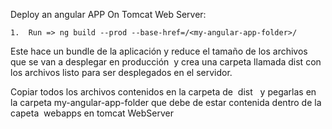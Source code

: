 Deploy an angular APP On Tomcat Web Server: 

	1.	Run => ng build --prod --base-href=/<my-angular-app-folder>/
  Este hace un bundle de la aplicación y reduce el tamaño de los archivos que se van a desplegar en producción  
  y crea una carpeta llamada dist con los archivos listo para ser desplegados en el servidor.
	
  
  Copiar todos los archivos contenidos en la carpeta de  dist  
  y pegarlas en la carpeta my-angular-app-folder que debe de estar contenida dentro de la capeta  webapps en tomcat WebServer

